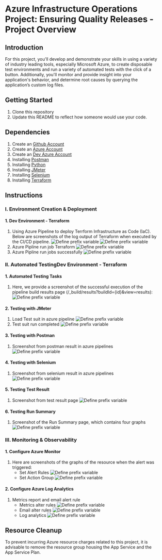 # Azure Infrastructure Operations Project: Ensuring Quality Releases - Project Overview

## Introduction
For this project, you'll develop and demonstrate your skills in using a variety of industry leading tools, especially Microsoft Azure, to create disposable test environments and run a variety of automated tests with the click of a button. Additionally, you'll monitor and provide insight into your application's behavior, and determine root causes by querying the application’s custom log files.

## Getting Started
1. Clone this repository
2. Update this README to reflect how someone would use your code.

## Dependencies
1. Create an [Github Account](https://github.com)
2. Create an [Azure Account](https://portal.azure.com)
3. Create an [Dev Azure Account](https://dev.azure.com)
4. Installing [Postman](https://www.postman.com)
5. Installing [Python](https://www.python.org)
6. Installing [JMeter](https://jmeter.apache.org/download_jmeter.cgi)
7. Installing [Selenium](https://pypi.org/project/selenium/)
8. Installing [Terraform](https://www.terraform.io/downloads.html)

## Instructions

### I. Environment Creation & Deployment
#### 1. Dev Environment - Terraform
1. Using Azure Pipeline to deploy Terrform Infrastructure as Code (IaC). Below are screenshots of the log output of Terraform when executed by the CI/CD pipeline.
    ![Define prefix variable](/screenshots/terraform_final.png)
    ![Define prefix variable](/screenshots/terraform_strorage_container.png)
2. Azure Pipline run job Terraform 
    ![Define prefix variable](/screenshots/terraform_by_cicd.png)
3. Azure Pipline run jobs successfully
    ![Define prefix variable](/screenshots/az_run_jobs_successfully_list.png)

### II. Automated TestingDev Environment - Terraform
#### 1. Automated Testing Tasks
1. Here, we provide a screenshot of the successful execution of the pipeline build results page (/_build/results?buildId={id}&view=results):
    ![Define prefix variable](/screenshots/az_run_jobs_successfully.png)
#### 2. Testing with JMeter
1. Load Test suit in azure pipeline
    ![Define prefix variable](/screenshots/jmester_step1.png)
2. Test suit run completed
    ![Define prefix variable](/screenshots/jmester_step2.png)

#### 3. Testing with Postman
1. Screenshot from postman result in azure pipelines
    ![Define prefix variable](/screenshots/postman_result.png)
#### 4. Testing with Selenium
1. Screenshot from selenium result in azure pipelines
    ![Define prefix variable](/screenshots/selenium_result.png)
#### 5. Testing Test Result
1. Screenshot from test result page
    ![Define prefix variable](/screenshots/testing_test_results.png)
#### 6. Testing Run Summary
1. Screenshot of the Run Summary page, which contains four graphs
    ![Define prefix variable](/screenshots/testing_summary.png)
### III. Monitoring & Observability
#### 1. Configure Azure Monitor
1. Here are screenshots of the graphs of the resource when the alert was triggered:
    - Set Alert Rules
        ![Define prefix variable](/screenshots/alert_rule.png)
    - Set Action Group
        ![Define prefix variable](/screenshots/action_group.png)
#### 2. Configure Azure Log Analytics
1. Metrics report and email alert rule
    - Metrics alter rules
        ![Define prefix variable](/screenshots/alert_404.png)
    - Email alter rules
        ![Define prefix variable](/screenshots/email_404.png)
    - Log analytics
        ![Define prefix variable](/screenshots/log_analytics.png)
## Resource Cleanup
To prevent incurring Azure resource charges related to this project, it is advisable to remove the resource group housing the App Service and the App Service Plan.